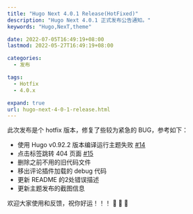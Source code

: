 ```yaml
---
title: "Hugo Next 4.0.1 Release(HotFixed)"
description: "Hugo Next 4.0.1 正式发布公告通知。"
keywords: "Hugo,NexT,theme"

date: 2022-07-05T16:49:19+08:00
lastmod: 2022-05-27T16:49:19+08:00

categories:
  - 发布

tags:
  - Hotfix
  - 4.0.x

expand: true
url: hugo-next-4-0-1-release.html
---
```


此次发布是个 hotfix 版本，修复了些较为紧急的 BUG，参考如下：

- 使用 Hugo v0.92.2 版本编译运行主题失败 [#14](https://github.com/hugo-next/hugo-theme-next/issues/14)
- 点击标签跳转 404 页面 [#15](https://github.com/hugo-next/hugo-theme-next/issues/15)
- 删除之前不用的旧代码文件
- 移出评论插件加载的 debug 代码
- 更新 README 的2处错误描述
- 更新主题发布的截图信息

欢迎大家使用和反馈，祝你好运！！！ :tada: :tada: :tada:

